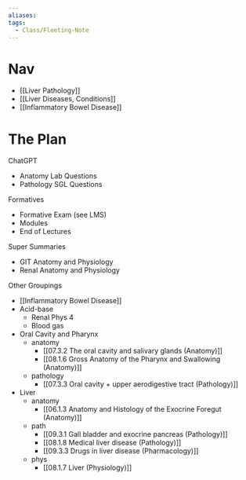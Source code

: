 ```yaml
---
aliases: 
tags:
  - Class/Fleeting-Note
---
```


# Nav
- [[Liver Pathology]]
- [[Liver Diseases, Conditions]]
- [[Inflammatory Bowel Disease]]


# The Plan
ChatGPT
- Anatomy Lab Questions 
- Pathology SGL Questions 

Formatives
- Formative Exam (see LMS)
- Modules
- End of Lectures

Super Summaries
- GIT Anatomy and Physiology
- Renal Anatomy and Physiology

Other Groupings
- [[Inflammatory Bowel Disease]]
- Acid-base
	- Renal Phys 4
	- Blood gas
- Oral Cavity and Pharynx
	- anatomy 
		- [[07.3.2 The oral cavity and salivary glands (Anatomy)]]
		- [[08.1.6 Gross Anatomy of the Pharynx and Swallowing (Anatomy)]]
	- pathology 
		- [[07.3.3 Oral cavity + upper aerodigestive tract (Pathology)]]
- Liver
	- anatomy 
		- [[06.1.3 Anatomy and Histology of the Exocrine Foregut (Anatomy)]]
	- path 
		- [[09.3.1 Gall bladder and exocrine pancreas (Pathology)]]
		- [[08.1.8 Medical liver disease (Pathology)]]
		- [[09.3.3 Drugs in liver disease (Pharmacology)]]
	- phys
		- [[08.1.7 Liver (Physiology)]]



